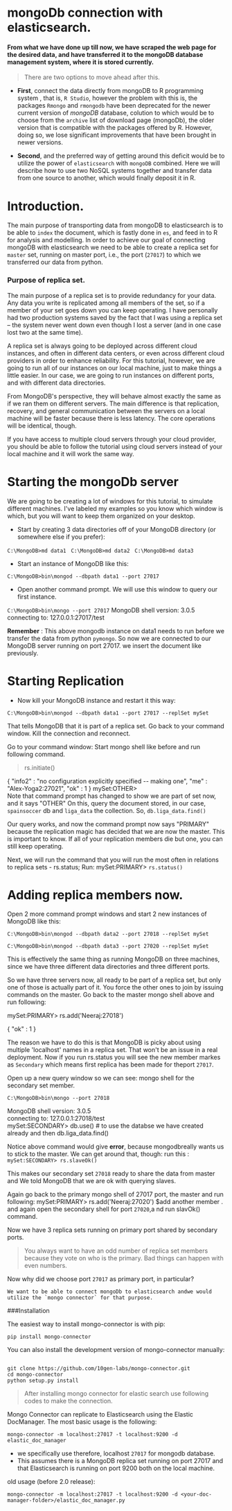 # mongoDb connection with elasticsearch.


#### From what we have done up till now, we have scraped the web page for the desired data, and have transferred it to the mongoDB database management system, where it is stored currently. 

> There are two options to move ahead after this. 

- **First**, connect the data directly from mongoDB to R programming system , that is, `R Studio`, however the problem with this is, the packages `Rmongo` and `rmongodb` have been deprecated for the newer current version of *mongoDB* database, colution to which would be to choose from the `archive` list of download page (mongoDb), the older version that is compatible with the packages offered by R. However, doing so, we lose significant improvements that have been brought in newer versions.

- **Second**, and the preferred way of getting around this deficit would be to utilize the power of `elasticsearch` with `mongoDB` combined. Here we will describe how to use two NoSQL systems together and transfer data from one source to another, which would finally deposit it in R.


# Introduction.

The main purpose of transporting data from mongoDB to elasticsearch is to be able to `index` the document, which is fastly done in `es`, and feed in to R for analysis and modelling. In order to achieve our goal of connecting mongoDB with elasticsearch we need to be able to create a replica set for `master` set, running on master port, i.e., the port (`27017`) to which we transferred our data from python. 

### Purpose of replica set.

The main purpose of a replica set is to provide redundancy for your data. Any data you write is replicated among all members of the set, so if a member of your set goes down you can keep operating. I have personally had two production systems saved by the fact that I was using a replica set – the system never went down even though I lost a server (and in one case lost two at the same time).

A replica set is always going to be deployed across different cloud instances, and often in different data centers, or even across different cloud providers in order to enhance reliability. For this tutorial, however, we are going to run all of our instances on our local machine, just to make things a little easier. In our case, we are going to run instances on different ports, and with different data directories.

From MongoDB's perspective, they will behave almost exactly the same as if we ran them on different servers. The main difference is that replication, recovery, and general communication between the servers on a local machine will be faster because there is less latency. The core operations will be identical, though.

If you have access to multiple cloud servers through your cloud provider, you should be able to follow the tutorial using cloud servers instead of your local machine and it will work the same way.

# Starting the mongoDb server

We are going to be creating a lot of windows for this tutorial, to simulate different machines. I've labeled my examples so you know which window is which, but you will want to keep them organized on your desktop.

- Start by creating 3 data directories off of your MongoDB directory (or somewhere else if you prefer):

`C:\MongoDB>md data1 ` 
`C:\MongoDB>md data2 ` 
`C:\MongoDB>md data3 `

- Start an instance of MongoDB like this:

`C:\MongoDB>bin\mongod --dbpath data1 --port 27017  `

- Open another command prompt. We will use this window to query our first instance.

`C:\MongoDB>bin\mongo --port 27017` 
MongoDB shell version: 3.0.5  
connecting to: 127.0.0.1:27017/test 

**Remember** :
This above mongodb instance on data1 needs to run before we transfer the data from python `pymongo`. So now we are connected to our MongoDB server running on port 27017. we insert the document like previously.

# Starting Replication

- Now kill your MongoDB instance and restart it this way:

`C:\MongoDB>bin\mongod --dbpath data1 --port 27017 --replSet mySet`

That tells MongoDB that it is part of a replica set. Go back to your command window. Kill the connection and reconnect.

Go to your command window: Start mongo shell like before and run following command.

> rs.initiate() 

{
  "info2" : "no configuration explicitly specified -- making one",
  "me" : "Alex-Yoga2:27021",
  "ok" : 1
}
mySet:OTHER>  
Note that command prompt has changed to show we are part of set now, and it says "OTHER"
On this, query the document stored, in our case, `spainsoccer` db and `liga_data` the collection.
So, `db.liga_data.find()`

Our query works, and now the command prompt now says "PRIMARY" because the replication magic has decided that we are now the master. This is important to know. If all of your replication members die but one, you can still keep operating.

Next, we will run the command that you will run the most often in relations to replica sets - rs.status;
Run:
mySet:PRIMARY> `rs.status()`


# Adding replica members now.

Open 2 more command prompt windows and start 2 new instances of MongoDB like this:

`C:\MongoDB>bin\mongod --dbpath data2 --port 27018 --replSet mySet  `

`C:\MongoDB>bin\mongod --dbpath data3 --port 27020 --replSet mySet  `

This is effectively the same thing as running MongoDB on three machines, since we have three different data directories and three different ports.

So we have three servers now, all ready to be part of a replica set, but only one of those is actually part of it. You force the other ones to join by issuing commands on the master.
Go back to the master mongo shell above and run following:

mySet:PRIMARY> rs.add('Neeraj:27018')  

{ "ok" : 1 }

The reason we have to do this is that MongoDB is picky about using multiple 'localhost' names in a replica set. That won't be an issue in a real deployment. Now if you run rs.status you will see the new member markes as `Secondary` which means first replica has been made for theport `27017`.

Open up a new query window so we can see:
mongo shell for the secondary set member.

`C:\MongoDB>bin\mongo --port 27018  `

MongoDB shell version: 3.0.5  
connecting to: 127.0.0.1:27018/test  
mySet:SECONDARY> db.use() # to use the databse we have created already and then db.liga_data.find()

Notice above command would give **error**, because mongodbreally wants us to stick to the master. We can get around that, though:
run this :
`mySet:SECONDARY> rs.slaveOk() `

This makes our secondary set `27018` ready to share the data from master and We told MongoDB that we are ok with querying slaves. 

Again go back to the primary mongo shell of 27017 port, the master and run following:
mySet:PRIMARY> rs.add('Neeraj:27020') $add another member .
and again open the secondary shell for port `27020`,a nd run slavOk() command.

Now we have 3 replica sets running on primary port shared by secondary ports. 

> You always want to have an odd number of replica set members because they vote on who is the primary. Bad things can happen with even numbers.


Now why did we choose port `27017` as primary port, in particular?

```
We want to be able to connect mongoDb to elasticsearch andwe would utilize the `mongo connector` for that purpose. 
```

###Installation

The easiest way to install mongo-connector is with pip:

```
pip install mongo-connector
```

You can also install the development version of mongo-connector manually:

```

git clone https://github.com/10gen-labs/mongo-connector.git
cd mongo-connector
python setup.py install
```


> After installing mongo connector for elastic search use following codes to make the connection.


Mongo Connector can replicate to Elasticsearch using the Elastic DocManager. The most basic usage is the following:

```
mongo-connector -m localhost:27017 -t localhost:9200 -d elastic_doc_manager
```

- we specifically use therefore, localhost `27017` for mongodb database. 
- This assumes there is a MongoDB replica set running on port 27017 and that Elasticsearch is running on port 9200 both on the local machine.


old usage (before 2.0 release):

```
mongo-connector -m localhost:27017 -t localhost:9200 -d <your-doc-manager-folder>/elastic_doc_manager.py
```

